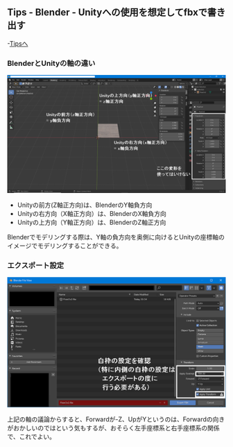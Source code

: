 ## Tips - Blender - Unityへの使用を想定してfbxで書き出す

-[Tipsへ](./../../)

### BlenderとUnityの軸の違い

![BlenderとUnityの軸の違い](./media/axis.png)

- Unityの前方(Z軸正方向)は、BlenderのY軸負方向
- Unityの右方向（X軸正方向）は、BlenderのX軸負方向
- Unityの上方向（Y軸正方向）は、BlenderのZ軸正方向

Blenderでモデリングする際は、Y軸の負方向を奥側に向けるとUnityの座標軸のイメージでモデリングすることができる。

### エクスポート設定

![エクスポート設定](./media/export_setting.png)

上記の軸の議論からすると、Forwardが-Z、UpがYというのは、Forwardの向きがおかしいのではという気もするが、おそらく左手座標系と右手座標系の関係で、これでよい。